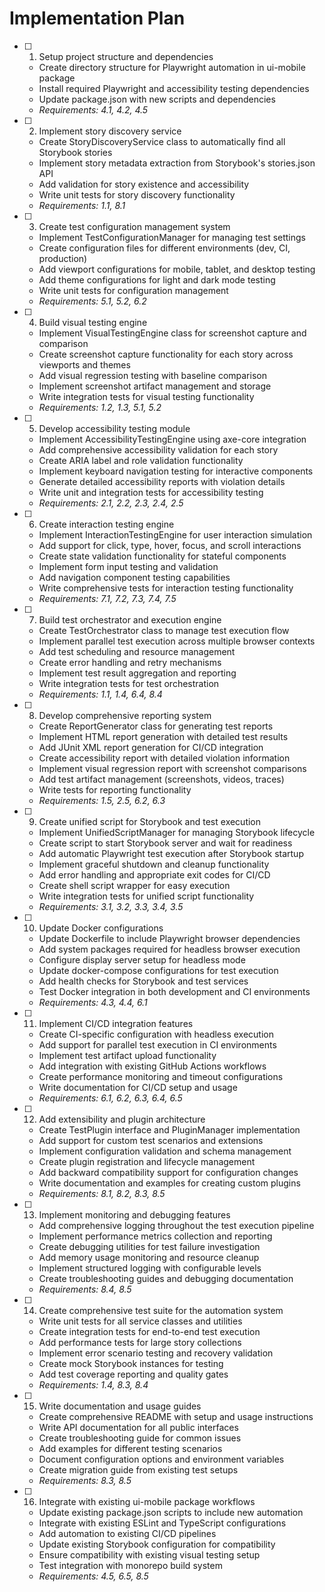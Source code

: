 # Implementation Plan

- [ ] 1. Setup project structure and dependencies
  - Create directory structure for Playwright automation in ui-mobile package
  - Install required Playwright and accessibility testing dependencies
  - Update package.json with new scripts and dependencies
  - _Requirements: 4.1, 4.2, 4.5_

- [ ] 2. Implement story discovery service
  - Create StoryDiscoveryService class to automatically find all Storybook stories
  - Implement story metadata extraction from Storybook's stories.json API
  - Add validation for story existence and accessibility
  - Write unit tests for story discovery functionality
  - _Requirements: 1.1, 8.1_

- [ ] 3. Create test configuration management system
  - Implement TestConfigurationManager for managing test settings
  - Create configuration files for different environments (dev, CI, production)
  - Add viewport configurations for mobile, tablet, and desktop testing
  - Add theme configurations for light and dark mode testing
  - Write unit tests for configuration management
  - _Requirements: 5.1, 5.2, 6.2_

- [ ] 4. Build visual testing engine
  - Implement VisualTestingEngine class for screenshot capture and comparison
  - Create screenshot capture functionality for each story across viewports and themes
  - Add visual regression testing with baseline comparison
  - Implement screenshot artifact management and storage
  - Write integration tests for visual testing functionality
  - _Requirements: 1.2, 1.3, 5.1, 5.2_

- [ ] 5. Develop accessibility testing module
  - Implement AccessibilityTestingEngine using axe-core integration
  - Add comprehensive accessibility validation for each story
  - Create ARIA label and role validation functionality
  - Implement keyboard navigation testing for interactive components
  - Generate detailed accessibility reports with violation details
  - Write unit and integration tests for accessibility testing
  - _Requirements: 2.1, 2.2, 2.3, 2.4, 2.5_

- [ ] 6. Create interaction testing engine
  - Implement InteractionTestingEngine for user interaction simulation
  - Add support for click, type, hover, focus, and scroll interactions
  - Create state validation functionality for stateful components
  - Implement form input testing and validation
  - Add navigation component testing capabilities
  - Write comprehensive tests for interaction testing functionality
  - _Requirements: 7.1, 7.2, 7.3, 7.4, 7.5_

- [ ] 7. Build test orchestrator and execution engine
  - Create TestOrchestrator class to manage test execution flow
  - Implement parallel test execution across multiple browser contexts
  - Add test scheduling and resource management
  - Create error handling and retry mechanisms
  - Implement test result aggregation and reporting
  - Write integration tests for test orchestration
  - _Requirements: 1.1, 1.4, 6.4, 8.4_

- [ ] 8. Develop comprehensive reporting system
  - Create ReportGenerator class for generating test reports
  - Implement HTML report generation with detailed test results
  - Add JUnit XML report generation for CI/CD integration
  - Create accessibility report with detailed violation information
  - Implement visual regression report with screenshot comparisons
  - Add test artifact management (screenshots, videos, traces)
  - Write tests for reporting functionality
  - _Requirements: 1.5, 2.5, 6.2, 6.3_

- [ ] 9. Create unified script for Storybook and test execution
  - Implement UnifiedScriptManager for managing Storybook lifecycle
  - Create script to start Storybook server and wait for readiness
  - Add automatic Playwright test execution after Storybook startup
  - Implement graceful shutdown and cleanup functionality
  - Add error handling and appropriate exit codes for CI/CD
  - Create shell script wrapper for easy execution
  - Write integration tests for unified script functionality
  - _Requirements: 3.1, 3.2, 3.3, 3.4, 3.5_

- [ ] 10. Update Docker configurations
  - Update Dockerfile to include Playwright browser dependencies
  - Add system packages required for headless browser execution
  - Configure display server setup for headless mode
  - Update docker-compose configurations for test execution
  - Add health checks for Storybook and test services
  - Test Docker integration in both development and CI environments
  - _Requirements: 4.3, 4.4, 6.1_

- [ ] 11. Implement CI/CD integration features
  - Create CI-specific configuration with headless execution
  - Add support for parallel test execution in CI environments
  - Implement test artifact upload functionality
  - Add integration with existing GitHub Actions workflows
  - Create performance monitoring and timeout configurations
  - Write documentation for CI/CD setup and usage
  - _Requirements: 6.1, 6.2, 6.3, 6.4, 6.5_

- [ ] 12. Add extensibility and plugin architecture
  - Create TestPlugin interface and PluginManager implementation
  - Add support for custom test scenarios and extensions
  - Implement configuration validation and schema management
  - Create plugin registration and lifecycle management
  - Add backward compatibility support for configuration changes
  - Write documentation and examples for creating custom plugins
  - _Requirements: 8.1, 8.2, 8.3, 8.5_

- [ ] 13. Implement monitoring and debugging features
  - Add comprehensive logging throughout the test execution pipeline
  - Implement performance metrics collection and reporting
  - Create debugging utilities for test failure investigation
  - Add memory usage monitoring and resource cleanup
  - Implement structured logging with configurable levels
  - Create troubleshooting guides and debugging documentation
  - _Requirements: 8.4, 8.5_

- [ ] 14. Create comprehensive test suite for the automation system
  - Write unit tests for all service classes and utilities
  - Create integration tests for end-to-end test execution
  - Add performance tests for large story collections
  - Implement error scenario testing and recovery validation
  - Create mock Storybook instances for testing
  - Add test coverage reporting and quality gates
  - _Requirements: 1.4, 8.3, 8.4_

- [ ] 15. Write documentation and usage guides
  - Create comprehensive README with setup and usage instructions
  - Write API documentation for all public interfaces
  - Create troubleshooting guide for common issues
  - Add examples for different testing scenarios
  - Document configuration options and environment variables
  - Create migration guide from existing test setups
  - _Requirements: 8.3, 8.5_

- [ ] 16. Integrate with existing ui-mobile package workflows
  - Update existing package.json scripts to include new automation
  - Integrate with existing ESLint and TypeScript configurations
  - Add automation to existing CI/CD pipelines
  - Update existing Storybook configuration for compatibility
  - Ensure compatibility with existing visual testing setup
  - Test integration with monorepo build system
  - _Requirements: 4.5, 6.5, 8.5_
